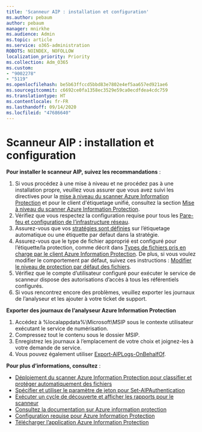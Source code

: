 ```yaml
---
title: 'Scanneur AIP : installation et configuration'
ms.author: pebaum
author: pebaum
manager: mnirkhe
ms.audience: Admin
ms.topic: article
ms.service: o365-administration
ROBOTS: NOINDEX, NOFOLLOW
localization_priority: Priority
ms.collection: Adm_O365
ms.custom:
- "9002278"
- "5119"
ms.openlocfilehash: be5b63ffccd5bbd83e7802e4ef5aa657ed921ae6
ms.sourcegitcommit: c6692ce0fa1358ec3529e59ca0ecdfdea4cdc759
ms.translationtype: HT
ms.contentlocale: fr-FR
ms.lasthandoff: 09/14/2020
ms.locfileid: "47686640"
---
```

# <a name="aip-scanner-installation-and-configuration"></a>Scanneur AIP : installation et configuration

**Pour installer le scanneur AIP, suivez les recommandations** :

1. Si vous procédez à une mise à niveau et ne procédez pas à une installation propre, veuillez vous assurer que vous avez suivi les directives pour la [mise à niveau du scanner Azure Information Protection](https://docs.microsoft.com/azure/information-protection/rms-client/client-admin-guide#upgrading-the-azure-information-protection-scanner) et pour le client d'étiquetage unifié, consultez la section [Mise à niveau du scanner Azure Information Protection](https://docs.microsoft.com/azure/information-protection/rms-client/clientv2-admin-guide#upgrading-the-azure-information-protection-scanner).
2. Vérifiez que vous respectez la configuration requise pour tous les [Pare-feu et configuration de l’infrastructure réseau](https://docs.microsoft.com/azure/information-protection/requirements#firewalls-and-network-infrastructure).
3. Assurez-vous que vos [stratégies sont définies](https://docs.microsoft.com/azure/information-protection/configure-policy) sur l’étiquetage automatique ou une étiquette par défaut dans la stratégie.
4. Assurez-vous que le type de fichier approprié est configuré pour l’étiquette/la protection, comme décrit dans [Types de fichiers pris en charge par le client Azure Information Protection](https://docs.microsoft.com/azure/information-protection/rms-client/client-admin-guide-file-types#supported-file-types-for-classification-and-protection). De plus, si vous voulez modifier le comportement par défaut, suivez ces instructions : [Modifier le niveau de protection par défaut des fichiers](https://docs.microsoft.com/azure/information-protection/rms-client/client-admin-guide-file-types#changing-the-default-protection-level-of-files).
5. Vérifiez que le compte d’utilisateur configuré pour exécuter le service de scanneur dispose des autorisations d’accès à tous les référentiels configurés.
6. Si vous rencontrez encore des problèmes, veuillez exporter les journaux de l’analyseur et les ajouter à votre ticket de support.

**Exporter des journaux de l’analyseur Azure Information Protection**

1. Accédez à %localappdata%\Microsoft\MSIP sous le contexte utilisateur exécutant le service de numérisation.
2. Compressez tout le contenu sous le dossier MSIP.
3. Enregistrez les journaux à l’emplacement de votre choix et joignez-les à votre demande de service.
4. Vous pouvez également utiliser [Export-AIPLogs-OnBehalfOf](https://docs.microsoft.com/powershell/module/azureinformationprotection/export-aiplogs?view=azureipps).

**Pour plus d’informations, consultez** :
- [Déploiement du scanner Azure Information Protection pour classifier et protéger automatiquement des fichiers](https://docs.microsoft.com/azure/information-protection/deploy-aip-scanner)
- [Spécifier et utiliser le paramètre de jeton pour Set-AIPAuthentication](https://docs.microsoft.com/azure/information-protection/rms-client/client-admin-guide-powershell#specify-and-use-the-token-parameter-for-set-aipauthentication)
- [Exécuter un cycle de découverte et afficher les rapports pour le scanneur](https://docs.microsoft.com/azure/information-protection/deploy-aip-scanner#run-a-discovery-cycle-and-view-reports-for-the-scanner)
- [Consultez la documentation sur Azure information protection](https://docs.microsoft.com/azure/information-protection/what-is-information-protection)
- [Configuration requise pour Azure Information Protection](https://docs.microsoft.com/azure/information-protection/get-started/requirements)
- [Télécharger l’application Azure Information Protection](https://www.microsoft.com/download/details.aspx?id=53018)
